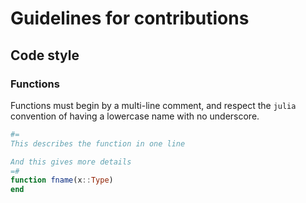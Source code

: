 # Guidelines for contributions

<!-- TODO -->

## Code style

### Functions

Functions must begin by a multi-line comment, and respect the `julia` convention
of having a lowercase name with no underscore.

``` julia
#=
This describes the function in one line

And this gives more details
=#
function fname(x::Type)
end
```

